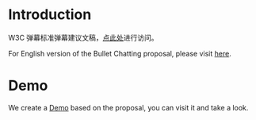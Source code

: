 # Introduction

W3C 弹幕标准弹幕建议文稿，[点此处](https://w3c.github.io/danmaku/)进行访问。

For English version of the Bullet Chatting proposal, please visit [here](https://w3c.github.io/danmaku/index_en.html).

# Demo

We create a [Demo](https://w3c-proposal-incubation.github.io/bulletchatting-proposal/) based on the proposal, you can visit it and take a look.
